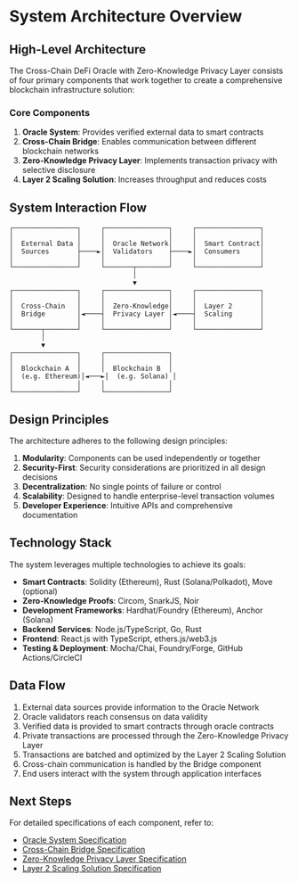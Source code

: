 # System Architecture Overview

## High-Level Architecture

The Cross-Chain DeFi Oracle with Zero-Knowledge Privacy Layer consists of four primary components that work together to create a comprehensive blockchain infrastructure solution:



### Core Components

1. **Oracle System**: Provides verified external data to smart contracts
2. **Cross-Chain Bridge**: Enables communication between different blockchain networks
3. **Zero-Knowledge Privacy Layer**: Implements transaction privacy with selective disclosure
4. **Layer 2 Scaling Solution**: Increases throughput and reduces costs

## System Interaction Flow

```
┌────────────────┐     ┌────────────────┐     ┌────────────────┐
│                │     │                │     │                │
│  External Data │     │  Oracle Network│     │  Smart Contract│
│  Sources       ├────►│  Validators    ├────►│  Consumers     │
│                │     │                │     │                │
└────────────────┘     └───────┬────────┘     └────────────────┘
                               │
                               ▼
┌────────────────┐     ┌────────────────┐     ┌────────────────┐
│                │     │                │     │                │
│  Cross-Chain   │     │  Zero-Knowledge│     │  Layer 2       │
│  Bridge        │◄────┤  Privacy Layer │◄────┤  Scaling       │
│                │     │                │     │                │
└───────┬────────┘     └────────────────┘     └────────────────┘
        │
        ▼
┌────────────────┐     ┌────────────────┐
│                │     │                │
│  Blockchain A  │     │  Blockchain B  │
│  (e.g. Ethereum)│◄───►│  (e.g. Solana) │
│                │     │                │
└────────────────┘     └────────────────┘
```

## Design Principles

The architecture adheres to the following design principles:

1. **Modularity**: Components can be used independently or together
2. **Security-First**: Security considerations are prioritized in all design decisions
3. **Decentralization**: No single points of failure or control
4. **Scalability**: Designed to handle enterprise-level transaction volumes
5. **Developer Experience**: Intuitive APIs and comprehensive documentation

## Technology Stack

The system leverages multiple technologies to achieve its goals:

- **Smart Contracts**: Solidity (Ethereum), Rust (Solana/Polkadot), Move (optional)
- **Zero-Knowledge Proofs**: Circom, SnarkJS, Noir
- **Development Frameworks**: Hardhat/Foundry (Ethereum), Anchor (Solana)
- **Backend Services**: Node.js/TypeScript, Go, Rust
- **Frontend**: React.js with TypeScript, ethers.js/web3.js
- **Testing & Deployment**: Mocha/Chai, Foundry/Forge, GitHub Actions/CircleCI

## Data Flow

1. External data sources provide information to the Oracle Network
2. Oracle validators reach consensus on data validity
3. Verified data is provided to smart contracts through oracle contracts
4. Private transactions are processed through the Zero-Knowledge Privacy Layer
5. Transactions are batched and optimized by the Layer 2 Scaling Solution
6. Cross-chain communication is handled by the Bridge component
7. End users interact with the system through application interfaces

## Next Steps

For detailed specifications of each component, refer to:

- [Oracle System Specification](../specifications/oracle-system.md)
- [Cross-Chain Bridge Specification](../specifications/cross-chain-bridge.md)
- [Zero-Knowledge Privacy Layer Specification](../specifications/zk-privacy-layer.md)
- [Layer 2 Scaling Solution Specification](../specifications/layer2-scaling.md)
